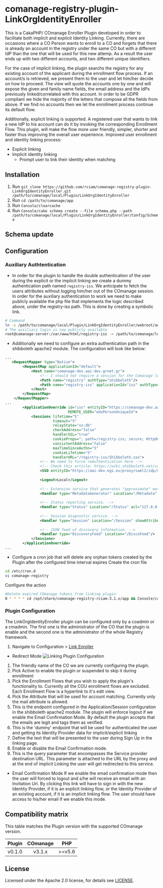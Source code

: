 # comanage-registry-plugin-LinkOrgIdentityEnroller
This is a CakaPHP/ COmanage Enroller Plugin developed in order to facilitate both implicit and explicit Identity Linking. Currently, there are occasions where a CO Person wants to enroll to a CO and forgets that there is already an account in the registry under the same CO but with a different IdP than the one that will be used for this new attemp.  As a result the user ends up with two different accounts, and two different unique identifiers.

For the case of implicit linking, the plugin searchs the registry for any existing account of the applicant during the enrollment flow process. If an account/s is retrieved, we present them to the user and let him/her decide on how to proceed. The view will quote the accounts one by one and will expose the given and family name fields, the email address and the IdPs previously linked/correlated with this account. In order to be GDPR compliant we hide the majority of the letters that compose all the fields from above. If we find no accounts then we let the enrollment process continue its default flow.

Additionally, explicit linking is supported. A registered user that wants to link a new IdP to his account can do it by invoking the corresponding Enrollment Flow. This plugin, will make the flow more user friendly, simpler, shorter and faster thus improving the overall user experience.
Improved user enrollment and identity linking process:
- Explicit linking
- Implicit identity linking
  - Prompt user to link their identity when matching


## Installation

1. Run `git clone https://github.com/rciam/comanage-registry-plugin-LinkOrgIdentityEnroller.git /path/to/comanage/local/Plugin/LinkOrgIdentityEnroller`
2. Run `cd /path/to/comanage/app`
3. Run `Console/clearcache`
4. Run `Console/cake schema create --file schema.php --path /path/to/comanage/local/Plugin/LinkOrgIdentityEnroller/Config/Schema`


## Schema update
 
## Configuration
### Auxiliary Authtentication
- In order for the plugin to handle the double authentication of the user during the explicit or the implicit linking we create a dummy authentication path named `registry-iss`. We anticipate to fetch the users attributes without logging him/her out of the COmanage session. In order for the auxiliary authentication to work we need to make publicly available the php file that implements the logic described above, under the registry-iss path. This is done by creating a symbolic link.
```bash
# Command
ln -s /path/to/comanage/local/Plugin/LinkOrgIdentityEnroller/webroot/auth/login /var/www//html/registry-iss
# The auxiliary login is now publicly available
root@comanage-server:/var/www/html/registry-iss -> /path/to/comanage/local/Plugin/LinkOrgIdentityEnroller/webroot/auth/login
```

- Additionally we need to configure an extra authentication path in the shibboleth apache2 module. The configuration will look like below:
```xml
...
   <RequestMapper type="Native">
        <RequestMap applicationId="default">
            <Host name="comanage-dev.aai-dev.grnet.gr">
                <!-- I should not require a session for the Comanage login page. If i do i will be redirected to the proxy and not the auth/login url -->
                <Path name="registry" authType="shibboleth"/>
                <Path name="registry-iss" applicationId="iss" authType="shibboleth" requireSession="true"/>
            </Host>
        </RequestMap>
    </RequestMapper>
...
        <ApplicationOverride id="iss" entityID="https://comanage-dev.aai-dev.grnet.gr/registry-iss/shibboleth"
                             REMOTE_USER="eduPersonUniqueId">
            <Sessions lifetime="5"
                      timeout="5"
                      relayState="ss:db"
                      checkAddress="false"
                      handlerSSL="true"
                      cookieProps="; path=/registry-iss; secure; HttpOnly"
                      consistentAddress="false"
                      maxTimeSinceAuthn="5"
                      cookieLifetime="5"
                      handlerURL="/registry-iss/Shibboleth.sso">
                <!-- We need to force reAuthentication here -->
                <!-- Check this article: https://wiki.shibboleth.net/confluence/display/SP3/ForceAuthn -->
                <SSO entityID="https://aai-dev.egi.eu/proxy/saml2/idp/metadata.php" forceAuthn="true">SAML2</SSO>
 
                <Logout>Local</Logout>
 
                <!-- Extension service that generates "approximate" metadata based on SP configuration. -->
                <Handler type="MetadataGenerator" Location="/Metadata" signing="false"/>
 
                <!-- Status reporting service. -->
                <Handler type="Status" Location="/Status" acl="127.0.0.1 ::1"/>
 
                <!-- Session diagnostic service. -->
                <Handler type="Session" Location="/Session" showAttributeValues="true"/>
 
                <!-- JSON feed of discovery information. -->
                <Handler type="DiscoveryFeed" Location="/DiscoFeed"/>
            </Sessions>
        </ApplicationOverride>
...
```
- Configure a cron job that will delete any orphan tokens created by the Plugin after the configured time interval expires
Create the cron file
```bash
cd /etc/cron.d
vi comanage-registry
```
Configure the action
```bash  
#Delete expired COmanage tokens from linking plugin
0 * * * * cd /opt/share/comanage-registry-rciam-3.1.x/app && Console/cake LinkOrgIdentityEnroller.state
```

### Plugin Configuration
The LinkOrgIdentityEnroller plugin can be configured only by a coadmin or a cmadmin. The first one is the administrator of the CO that the plugin is enable and the second one is the administrator of the whole Registry framework.
1. Navigate to Configuration > [Link Enroller](https://spaces.at.internet2.edu/pages/viewpage.action?pageId=87756108)
- Redirect Mode
![Linking Plugin Configuration](https://octodex.github.com/images/yaktocat.png)
<ol>
  <li>The friendly name of the CO we are currently configuring the plugin.
  <li>Pick Active to enable the plugin or suspended to skip it during enrollment
  <li>Pick the Enrollment Flows that you wish to apply the plugin's functionality to. Currently all the COU enrollment flows are excluded. Each Enrollment Flow is a hyperlink to it's edit view.
  <li>Pick the Attribute that will be used for account matching. Currently only the mail attribute is allowed.
  <li>This is the endpoint configured in the Application/Session configuration in the shibboleth apache2 module. The plugin will enforce logout if we enable the Email Confirmation Mode. By default the plugin accepts that the emails are legit and tags them as verified.
  <li>This is the 'dummy' endpoint that will be used for authenticated the user and getting its Identity Provider data for implicit/explicit linking
  <li>Define the text that will be presented to the user during Sign Up in the linking page.
  <li>Enable or disable the Email Confirmation mode.
  <li>This is the query parameter that encompasses the Service provider destination URL. This parameter is attached to the URL by the proxy and at the end of implicit Linking the user will get redirected to this service.
</ol>

- Email Confirmation Mode
If we enable the email confirmation mode then the user will forced to logout and s/he will receive an email with an Invitation Url. By clicking this link will have to sign in with the new Identity Provider, if it is an explicit linking flow, or the Identity Provider of an existing account, if it is an implicit linking flow. The user should have access to his/her email if we enable this mode.


## Compatibility matrix

This table matches the Plugin version with the supported COmanage version.

| Plugin |  COmanage |    PHP    |
|:------:|:---------:|:---------:|
| v0.1.0 | v3.1.x    | &gt;=v5.6 |

## License

Licensed under the Apache 2.0 license, for details see [LICENSE](https://github.com/rciam/comanage-registry-plugin-RcauthSource/blob/master/LICENSE).